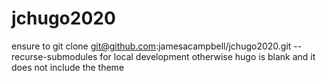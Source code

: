 # jchugo2020

ensure to git clone git@github.com:jamesacampbell/jchugo2020.git --recurse-submodules for local development otherwise hugo is blank and it does not include the theme
